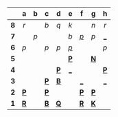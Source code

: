 |     |  a  |  b  |  c  |  d  |  e  |  f  |  g  |  h  |
|:---:|:---:|:---:|:---:|:---:|:---:|:---:|:---:|:---:|
|  **8**  |  _r_  |     |  _b_  |  _q_  |  _k_  |     |  _n_  |  _r_  |
|  **7**  |     |  _p_  |     |     |  _b_  |  [_p_](http://localhost:8080/api/chess/play?move=g5f7)  |  _p_  |  [_](http://localhost:8080/api/chess/play?move=g5h7)  |
|  **6**  |  _p_  |     |  _p_  |  _p_  |  [_p_](http://localhost:8080/api/chess/play?move=g5e6)  |     |     |  _p_  |
|  **5**  |     |     |     |     |  [**P**](http://localhost:8080/api/chess/select?square=e5)  |     |  [**N**](http://localhost:8080/api/chess/select?square=g5)  |     |
|  **4**  |     |     |     |  [**P**](http://localhost:8080/api/chess/select?square=d4)  |  [_](http://localhost:8080/api/chess/play?move=g5e4)  |     |     |  [**P**](http://localhost:8080/api/chess/select?square=h4)  |
|  **3**  |     |     |  [**P**](http://localhost:8080/api/chess/select?square=c3)  |  [**B**](http://localhost:8080/api/chess/select?square=d3)  |     |  [_](http://localhost:8080/api/chess/play?move=g5f3)  |     |  [_](http://localhost:8080/api/chess/play?move=g5h3)  |
|  **2**  |  [**P**](http://localhost:8080/api/chess/select?square=a2)  |     |  [**P**](https://github.com/grim-kalman)  |     |     |  [**P**](http://localhost:8080/api/chess/select?square=f2)  |  [**P**](http://localhost:8080/api/chess/select?square=g2)  |     |
|  **1**  |  [**R**](http://localhost:8080/api/chess/select?square=a1)  |     |  [**B**](http://localhost:8080/api/chess/select?square=c1)  |  [**Q**](http://localhost:8080/api/chess/select?square=d1)  |     |  [**R**](http://localhost:8080/api/chess/select?square=f1)  |  [**K**](http://localhost:8080/api/chess/select?square=g1)  |     |

